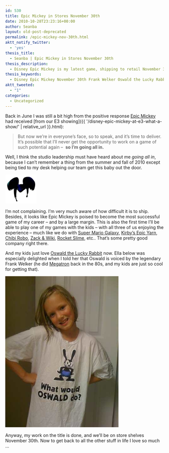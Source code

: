```yaml
---
id: 530
title: Epic Mickey in Stores November 30th
date: 2010-10-28T23:23:16+00:00
author: Seanba
layout: old-post-deprecated
permalink: /epic-mickey-nov-30th.html
aktt_notify_twitter:
  - 'yes'
thesis_title:
  - Seanba | Epic Mickey in Stores November 30th
thesis_description:
  - Disney Epic Mickey is my latest game, shipping to retail November 30th, 2010.
thesis_keywords:
  - Disney Epic Mickey November 30th Frank Welker Oswald the Lucky Rabbit
aktt_tweeted:
  - "1"
categories:
  - Uncategorized
---
```

Back in June I was still a bit high from the positive response [Epic Mickey](http://en.wikipedia.org/wiki/Epic_Mickey) had received [from our E3 showing]({{ '/disney-epic-mickey-at-e3-what-a-show/' | relative_url }}.html):

> But now we’re in everyone’s face, so to speak, and it’s time to deliver. It’s possible that I’ll never get the opportunity to work on a game of such potential again &#8211;  **so I’m going all in.**

Well, I think the studio leadership must have heard about me _going all in_, because I can’t remember a thing from the summer and fall of 2010 except being tied to my desk helping our team get this baby out the door.

<img class="sba-align-left" style="border: 0px;" title="Disney Epic Mickey logo" src="/assets/wp-content/uploads/2010/10/epicmickeylogo.jpg" border="0" alt="Disney Epic Mickey logo" width="100" height="91" />

I’m not complaining. I’m very much aware of how difficult it is to ship. Besides, it looks like Epic Mickey is poised to become the most successful game of my career – and by a large margin. This is also the first time I’ll be able to play one of my games with the kids – with all three of us enjoying the experience &#8211; much like we do with [Super Mario Galaxy](http://en.wikipedia.org/wiki/Super_Mario_Galaxy), [Kirby’s Epic Yarn](http://en.wikipedia.org/wiki/Kirby's_Epic_Yarn), [Chibi Robo](http://en.wikipedia.org/wiki/Chibi-Robo!), [Zack & Wiki](http://en.wikipedia.org/wiki/Zack_%26_Wiki:_Quest_for_Barbaros'_Treasure), [Rocket Slime](http://en.wikipedia.org/wiki/Dragon_Quest_Heroes:_Rocket_Slime), etc.. That’s some pretty good company right there.

And my kids just love [Oswald the Lucky Rabbit](http://en.wikipedia.org/wiki/Oswald_the_Lucky_Rabbit) now. Ella below was especially delighted when I told her that Oswald is voiced by the legendary Frank Welker (he did [Megatron](http://en.wikipedia.org/wiki/Megatron_(Transformers)) back in the 80s, and my kids are just so cool for getting that).

<img style="border: 0px;" title="Oswald: a new hero (again)" src="/assets/wp-content/uploads/2010/10/ellaoswald.jpg" border="0" alt="Kids love Oswald" width="360" height="480" /> 

Anyway, my work on the title is done, and we’ll be on store shelves November 30th. Now to get back to all the other stuff in life I love so much …